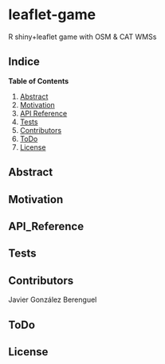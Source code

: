 # leaflet-game
R shiny+leaflet game with OSM &amp; CAT WMSs

## Indice
**Table of Contents**

1. [Abstract](#abstract)
2. [Motivation](#motivation)
3. [API Reference](#api_reference)
4. [Tests](#tests)
5. [Contributors](#contributors)
6. [ToDo](#todo)
7. [License](#license)

## Abstract

## Motivation

## API_Reference

## Tests

## Contributors
Javier González Berenguel

## ToDo

## License

